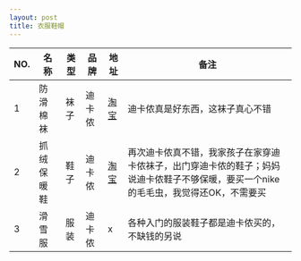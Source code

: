 ```yaml
---
layout: post
title: 衣服鞋帽
---
```


NO. | 名称 | 类型 | 品牌 | 地址 | 备注
--- | --- | --- | --- | --- | --- 
1 | 防滑棉袜 | 袜子 | 迪卡侬 | [淘宝](https://detail.tmall.com/item.htm?id=18764560443&spm=a1z09.2.0.0.Q6UaJ2&_u=c60g4hd3858) | 迪卡侬真是好东西，这袜子真心不错
2 | 抓绒保暖鞋 | 鞋子 | 迪卡侬 | [淘宝](https://detail.tmall.com/item.htm?id=35093152398&spm=a1z09.2.0.0.Q6UaJ2&_u=c60g4hd863f) | 再次迪卡侬真不错，我家孩子在家穿迪卡侬袜子，出门穿迪卡侬的鞋子；妈妈说迪卡侬鞋子不够保暖，要买一个nike的毛毛虫，我觉得还OK，不需要买
3 | 滑雪服 | 服装 | 迪卡侬 | x | 各种入门的服装鞋子都是迪卡侬买的，不缺钱的另说